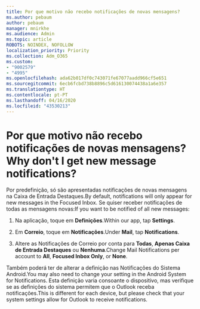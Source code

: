 ```yaml
---
title: Por que motivo não recebo notificações de novas mensagens?
ms.author: pebaum
author: pebaum
manager: mnirkhe
ms.audience: Admin
ms.topic: article
ROBOTS: NOINDEX, NOFOLLOW
localization_priority: Priority
ms.collection: Adm_O365
ms.custom:
- "9002579"
- "4995"
ms.openlocfilehash: ada62b017df0c743071fe67077aadd966cf5e651
ms.sourcegitcommit: 6ecb6fcbd738b8896c5d616130074438a1a6e357
ms.translationtype: HT
ms.contentlocale: pt-PT
ms.lasthandoff: 04/16/2020
ms.locfileid: "43530213"
---
```

# <a name="why-dont-i-get-new-message-notifications"></a><span data-ttu-id="edc4e-102">Por que motivo não recebo notificações de novas mensagens?</span><span class="sxs-lookup"><span data-stu-id="edc4e-102">Why don't I get new message notifications?</span></span>

<span data-ttu-id="edc4e-103">Por predefinição, só são apresentadas notificações de novas mensagens na Caixa de Entrada Destaques.</span><span class="sxs-lookup"><span data-stu-id="edc4e-103">By default, notifications will only appear for new messages in the Focused Inbox.</span></span> <span data-ttu-id="edc4e-104">Se quiser receber notificações de todas as mensagens novas:</span><span class="sxs-lookup"><span data-stu-id="edc4e-104">If you want to be notified of all new messages:</span></span>

1. <span data-ttu-id="edc4e-105">Na aplicação, toque em **Definições**.</span><span class="sxs-lookup"><span data-stu-id="edc4e-105">Within our app, tap **Settings**.</span></span>

2. <span data-ttu-id="edc4e-106">Em **Correio**, toque em **Notificações**.</span><span class="sxs-lookup"><span data-stu-id="edc4e-106">Under **Mail**, tap **Notifications**.</span></span>

3. <span data-ttu-id="edc4e-107">Altere as Notificações de Correio por conta para **Todas**, **Apenas Caixa de Entrada Destaques** ou **Nenhuma**.</span><span class="sxs-lookup"><span data-stu-id="edc4e-107">Change Mail Notifications per account to **All**, **Focused Inbox Only**, or **None**.</span></span>

<span data-ttu-id="edc4e-108">Também poderá ter de alterar a definição nas Notificações do Sistema Android.</span><span class="sxs-lookup"><span data-stu-id="edc4e-108">You may also need to change your setting in the Android System for Notifications.</span></span> <span data-ttu-id="edc4e-109">Esta definição varia consoante o dispositivo, mas verifique se as definições do sistema permitem que o Outlook receba notificações.</span><span class="sxs-lookup"><span data-stu-id="edc4e-109">This is different for each device, but please check that your system settings allow for Outlook to receive notifications.</span></span>
